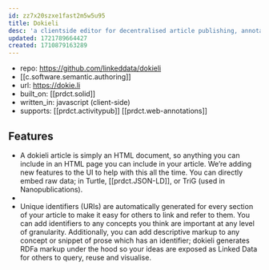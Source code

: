 ```yaml
---
id: zz7x20szxe1fast2m5w5u95
title: Dokieli
desc: 'a clientside editor for decentralised article publishing, annotations and social interactions'
updated: 1721789664427
created: 1710879163289
---
```


- repo: https://github.com/linkeddata/dokieli
- [[c.software.semantic.authoring]]
- url: https://dokie.li
- built_on: [[prdct.solid]] 
- written_in: javascript (client-side)
- supports: [[prdct.activitypub]] [[prdct.web-annotations]]

## Features

- A dokieli article is simply an HTML document, so anything you can include in an HTML page you can include in your article. We’re adding new features to the UI to help with this all the time. You can directly embed raw data; in Turtle, [[prdct.JSON-LD]], or TriG (used in Nanopublications).
- 
- Unique identifiers (URIs) are automatically generated for every section of your article to make it easy for others to link and refer to them. You can add identifiers to any concepts you think are important at any level of granularity. Additionally, you can add descriptive markup to any concept or snippet of prose which has an identifier; dokieli generates RDFa markup under the hood so your ideas are exposed as Linked Data for others to query, reuse and visualise.